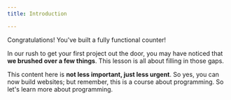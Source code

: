 ```yaml
---
title: Introduction

---
```


Congratulations! You've built a fully functional counter!

In our rush to get your first project out the door,
you may have noticed that **we brushed over a few things**.
This lesson is all about filling in those gaps.

This content here is **not less important, just less urgent**.
So yes, you can now build websites; but remember, this is a course about programming.
So let's learn more about programming.
